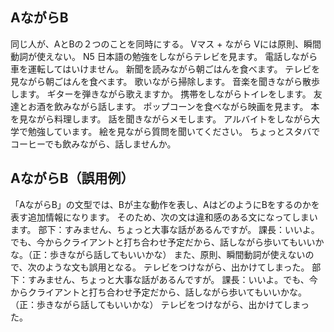 ## AながらB
同じ人が、AとBの２つのことを同時にする。
Vマス + ながら Vには原則、瞬間動詞が使えない。
N5
日本語の勉強をしながらテレビを見ます。
電話しながら車を運転してはいけません。
新聞を読みながら朝ごはんを食べます。
テレビを見ながら朝ごはんを食べます。
歌いながら掃除します。
音楽を聞きながら散歩します。
ギターを弾きながら歌えますか。
携帯をしながらトイレをします。
友達とお酒を飲みながら話します。
ポップコーンを食べながら映画を見ます。
本を見ながら料理します。
話を聞きながらメモします。
アルバイトをしながら大学で勉強しています。
絵を見ながら質問を聞いてください。
ちょっとスタバでコーヒーでも飲みながら、話しませんか。
## AながらB（誤用例）
「AながらB」の文型では、Bが主な動作を表し、AはどのようにBをするのかを表す追加情報になります。   そのため、次の文は違和感のある文になってしまいます。   部下：すみません、ちょっと大事な話があるんですが。 課長：いいよ。でも、今からクライアントと打ち合わせ予定だから、話しながら歩いてもいいかな。（正：歩きながら話してもいいかな）  また、原則、瞬間動詞が使えないので、次のような文も誤用となる。  テレビをつけながら、出かけてしまった。
部下：すみません、ちょっと大事な話があるんですが。   課長：いいよ。でも、今からクライアントと打ち合わせ予定だから、話しながら歩いてもいいかな。（正：歩きながら話してもいいかな）
テレビをつけながら、出かけてしまった。

